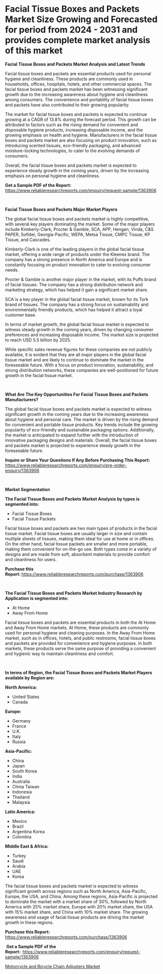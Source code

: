 <p><h1>Facial Tissue Boxes and Packets Market Size Growing and Forecasted for period from 2024 - 2031 and provides complete market analysis of this market</h1></p><p><strong>Facial Tissue Boxes and Packets Market Analysis and Latest Trends</strong></p>
<p><p>Facial tissue boxes and packets are essential products used for personal hygiene and cleanliness. These products are commonly used in households, offices, hospitals, hotels, and other commercial spaces. The facial tissue boxes and packets market has been witnessing significant growth due to the increasing awareness about hygiene and cleanliness among consumers. The convenience and portability of facial tissue boxes and packets have also contributed to their growing popularity.</p><p>The market for facial tissue boxes and packets is expected to continue growing at a CAGR of 13.8% during the forecast period. This growth can be attributed to factors such as the rising demand for convenient and disposable hygiene products, increasing disposable income, and the growing emphasis on health and hygiene. Manufacturers in the facial tissue boxes and packets market are also focusing on product innovation, such as introducing scented tissues, eco-friendly packaging, and advanced moisture-locking technologies, to cater to the evolving demands of consumers.</p><p>Overall, the facial tissue boxes and packets market is expected to experience steady growth in the coming years, driven by the increasing emphasis on personal hygiene and cleanliness.</p></p>
<p><strong>Get a Sample PDF of the Report:&nbsp;</strong> <a href="https://www.reliableresearchreports.com/enquiry/request-sample/1363906">https://www.reliableresearchreports.com/enquiry/request-sample/1363906</a></p>
<p>&nbsp;</p>
<p><strong>Facial Tissue Boxes and Packets Major Market Players</strong></p>
<p><p>The global facial tissue boxes and packets market is highly competitive, with several key players dominating the market. Some of the major players include Kimberly-Clark, Procter & Gamble, SCA, APP, Hengan, Vinda, C&S PAPER, Sofidel, Georgia-Pacific, WEPA, Metsa Tissue, CMPC Tissue, KP Tissue, and Cascades.</p><p>Kimberly-Clark is one of the leading players in the global facial tissue market, offering a wide range of products under the Kleenex brand. The company has a strong presence in North America and Europe and is constantly focusing on product innovation to cater to evolving consumer needs.</p><p>Procter & Gamble is another major player in the market, with its Puffs brand of facial tissues. The company has a strong distribution network and marketing strategy, which has helped it gain a significant market share.</p><p>SCA is a key player in the global facial tissue market, known for its Tork brand of tissues. The company has a strong focus on sustainability and environmentally friendly products, which has helped it attract a loyal customer base.</p><p>In terms of market growth, the global facial tissue market is expected to witness steady growth in the coming years, driven by changing consumer preferences and increasing disposable income. The market size is projected to reach USD 5.5 billion by 2025.</p><p>While specific sales revenue figures for these companies are not publicly available, it is evident that they are all major players in the global facial tissue market and are likely to continue to dominate the market in the foreseeable future. With a focus on product innovation, sustainability, and strong distribution networks, these companies are well-positioned for future growth in the facial tissue market.</p></p>
<p>&nbsp;</p>
<p><strong>What Are The Key Opportunities For Facial Tissue Boxes and Packets Manufacturers?</strong></p>
<p><p>The global facial tissue boxes and packets market is expected to witness significant growth in the coming years due to the increasing awareness about hygiene and personal care. The market is driven by the rising demand for convenient and portable tissue products. Key trends include the growing popularity of eco-friendly and sustainable packaging options. Additionally, the market is anticipated to expand further with the introduction of innovative packaging designs and materials. Overall, the facial tissue boxes and packets market is projected to experience steady growth in the foreseeable future.</p></p>
<p><strong>Inquire or Share Your Questions If Any Before Purchasing This Report:</strong> <a href="https://www.reliableresearchreports.com/enquiry/pre-order-enquiry/1363906">https://www.reliableresearchreports.com/enquiry/pre-order-enquiry/1363906</a></p>
<p>&nbsp;</p>
<p><strong>Market Segmentation</strong></p>
<p><strong>The Facial Tissue Boxes and Packets Market Analysis by types is segmented into:</strong></p>
<p><ul><li>Facial Tissue Boxes</li><li>Facial Tissue Packets</li></ul></p>
<p><p>Facial tissue boxes and packets are two main types of products in the facial tissue market. Facial tissue boxes are usually larger in size and contain multiple sheets of tissues, making them ideal for use at home or in offices. On the other hand, facial tissue packets are smaller and more portable, making them convenient for on-the-go use. Both types come in a variety of designs and are made from soft, absorbent materials to provide comfort and cleanliness for users.</p></p>
<p><strong>Purchase this Report:&nbsp;</strong><a href="https://www.reliableresearchreports.com/purchase/1363906">https://www.reliableresearchreports.com/purchase/1363906</a></p>
<p>&nbsp;</p>
<p><strong>The Facial Tissue Boxes and Packets Market Industry Research by Application is segmented into:</strong></p>
<p><ul><li>At Home</li><li>Away From Home</li></ul></p>
<p><p>Facial tissue boxes and packets are essential products in both the At Home and Away From Home markets. At Home, these products are commonly used for personal hygiene and cleaning purposes. In the Away From Home market, such as in offices, hotels, and public restrooms, facial tissue boxes and packets are provided for convenience and hygiene purposes. In both markets, these products serve the same purpose of providing a convenient and hygienic way to maintain cleanliness and comfort.</p></p>
<p>&nbsp;</p>
<p><strong>In terms of Region, the Facial Tissue Boxes and Packets Market Players available by Region are:</strong></p>
<p>
    <p> <strong> North America: </strong>
        <ul>
            <li>United States</li>
            <li>Canada</li>
        </ul>
        </p> 
    <p> <strong> Europe: </strong>
        <ul>
            <li>Germany</li>
            <li>France</li>
            <li>U.K.</li>
            <li>Italy</li>
            <li>Russia</li>
        </ul>
        </p> 
    <p> <strong> Asia-Pacific: </strong>
        <ul>
            <li>China</li>
            <li>Japan</li>
            <li>South Korea</li>
            <li>India</li>
            <li>Australia</li>
            <li>China Taiwan</li>
            <li>Indonesia</li>
            <li>Thailand</li>
            <li>Malaysia</li>
        </ul>
        </p> 
    <p> <strong> Latin America: </strong>
        <ul>
            <li>Mexico</li>
            <li>Brazil</li>
            <li>Argentina Korea</li>
            <li>Colombia</li>
        </ul>
        </p> 
    <p> <strong> Middle East & Africa: </strong>
        <ul>
            <li>Turkey</li>
            <li>Saudi</li>
            <li>Arabia</li>
            <li>UAE</li>
            <li>Korea</li>
        </ul>
    </p>
    </p>
<p><p>The facial tissue boxes and packets market is expected to witness significant growth across regions such as North America, Asia-Pacific, Europe, the USA, and China. Among these regions, Asia-Pacific is projected to dominate the market with a market share of 30%, followed by North America with 25% market share, Europe with 20% market share, the USA with 15% market share, and China with 10% market share. The growing awareness and usage of facial tissue products are driving the market growth in these regions.</p></p>
<p><strong>Purchase this Report: </strong><a href="https://www.reliableresearchreports.com/purchase/1363906">https://www.reliableresearchreports.com/purchase/1363906</a></p>
<p>&nbsp;<strong>Get a Sample PDF of the Report:&nbsp;&nbsp;</strong><a href="https://www.reliableresearchreports.com/enquiry/request-sample/1363906">https://www.reliableresearchreports.com/enquiry/request-sample/1363906</a></p>
<p><strong></strong></p>
<p><p><a href="https://github.com/YashRP12/Market-Research-Report-List-3/blob/main/motorcycle-and-bicycle-chain-adjusters-market.md">Motorcycle and Bicycle Chain Adjusters Market</a></p></p>